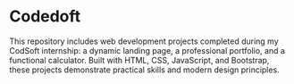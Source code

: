 # Codedoft
This repository includes web development projects completed during my CodSoft internship: a dynamic landing page, a professional portfolio, and a functional calculator. Built with HTML, CSS, JavaScript, and Bootstrap, these projects demonstrate practical skills and modern design principles.
